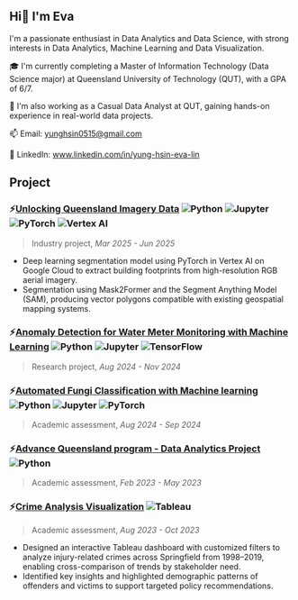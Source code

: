 ## Hi👋 I'm Eva


I'm a passionate enthusiast in Data Analytics and Data Science, with strong interests in Data Analytics, Machine Learning and Data Visualization.

🎓 I'm currently completing a Master of Information Technology (Data Science major) at Queensland University of Technology (QUT), with a GPA of 6/7.

💼 I'm also working as a Casual Data Analyst at QUT, gaining hands-on experience in real-world data projects.

📫 Email: yunghsin0515@gmail.com

🔗 LinkedIn: www.linkedin.com/in/yung-hsin-eva-lin

## Project

### ⚡[Unlocking Queensland Imagery Data](https://github.com/yunghsineva/Unlocking-Queensland-Imagery-Data)  ![Python](https://img.shields.io/badge/Python-CCCCCC?logo=python&logoColor=blue&style=flat) ![Jupyter](https://img.shields.io/badge/Jupyter-CCCCCC?logo=jupyter&logoColor=orange&style=flat) ![PyTorch](https://img.shields.io/badge/PyTorch-CCCCCC?logo=pytorch&logoColor=ee4c2c&style=flat) ![Vertex AI](https://img.shields.io/badge/Vertex%20AI-CCCCCC?logo=googlecloud&logoColor=4285F4&style=flat)

> Industry project, _Mar 2025 - Jun 2025_
- Deep learning segmentation model using PyTorch in Vertex AI on Google Cloud to extract building footprints from high-resolution RGB aerial imagery.
- Segmentation using Mask2Former and the Segment Anything Model (SAM), producing vector polygons compatible with existing geospatial mapping systems.

### ⚡[Anomaly Detection for Water Meter Monitoring with Machine Learning](https://github.com/yunghsineva/Anomaly-Detection-for-Water-Meter-Monitoring-with-Machine-Learning.git)  ![Python](https://img.shields.io/badge/Python-CCCCCC?logo=python&logoColor=blue&style=flat) ![Jupyter](https://img.shields.io/badge/Jupyter-CCCCCC?logo=jupyter&logoColor=orange&style=flat) ![TensorFlow](https://img.shields.io/badge/TensorFlow-CCCCCC?logo=tensorflow&logoColor=FF6F00&style=flat)

> Research project, _Aug 2024 - Nov 2024_

### ⚡[Automated Fungi Classification with Machine learning](https://github.com/yunghsineva/Automated-Fungi-Classification-with-Machine-learning.git)  ![Python](https://img.shields.io/badge/Python-CCCCCC?logo=python&logoColor=blue&style=flat) ![Jupyter](https://img.shields.io/badge/Jupyter-CCCCCC?logo=jupyter&logoColor=orange&style=flat) ![PyTorch](https://img.shields.io/badge/PyTorch-CCCCCC?logo=pytorch&logoColor=ee4c2c&style=flat)
> Academic assessment, _Aug 2024 - Sep 2024_

### ⚡[Advance Queensland program - Data Analytics Project](https://github.com/yunghsineva/Advance-Queensland-program) ![Python](https://img.shields.io/badge/Python-CCCCCC?logo=python&logoColor=blue&style=flat)

> Academic assessment, _Feb 2023 - May 2023_
  
### ⚡[Crime Analysis Visualization](https://public.tableau.com/app/profile/yung.hsin.lin/viz/CrimesinUSASpringfieldfrom1998to2019/Final#1) ![Tableau](https://img.shields.io/badge/Tableau-CCCCCC?logo=tableau&logoColor=blue&style=flat)  
> Academic assessment, _Aug 2023 - Oct 2023_
  
  - Designed an interactive Tableau dashboard with customized filters to analyze injury-related crimes across Springfield from 1998–2019, enabling cross-comparison of trends by stakeholder need.
  - Identified key insights and highlighted demographic patterns of offenders and victims to support targeted policy recommendations.





